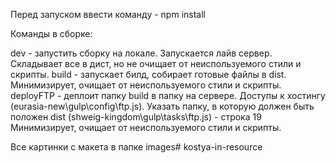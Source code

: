 Перед запуском ввести команду -  npm install 

Команды в сборке: 

dev - запустить сборку на локале. Запускается лайв сервер. Складывает все в дист, но не очищает от неиспользуемого стили и скрипты.
build - запускает билд, собирает готовые файлы в dist. Минимизирует, очищает от неиспользуемого стили и скрипты.
deployFTP - деплоит папку build в папку на сервере. Доступы к хостингу (eurasia-new\gulp\config\ftp.js). Указать папку, в которую должен быть положен dist (shweig-kingdom\gulp\tasks\ftp.js) - строка 19
Минимизирует, очищает от неиспользуемого стили и скрипты.

Все картинки с макета в папке images# kostya-in-resource
